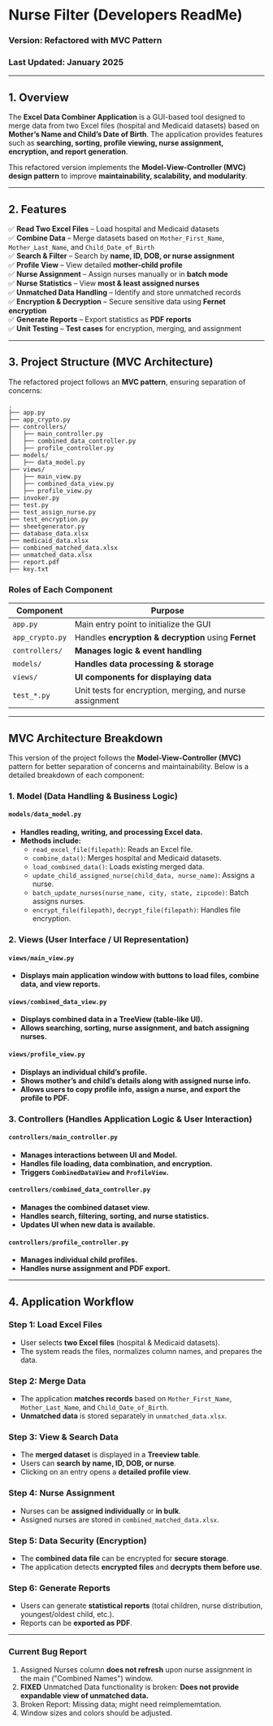 # **Nurse Filter (Developers ReadMe)**
 
### **Version:** Refactored with MVC Pattern  
### **Last Updated:** January 2025  

---

## **1. Overview**
The **Excel Data Combiner Application** is a GUI-based tool designed to merge data from two Excel files (hospital and Medicaid datasets) based on **Mother’s Name and Child’s Date of Birth**. The application provides features such as **searching, sorting, profile viewing, nurse assignment, encryption, and report generation**.  

This refactored version implements the **Model-View-Controller (MVC) design pattern** to improve **maintainability, scalability, and modularity**.  

---

## **2. Features**
✅ **Read Two Excel Files** – Load hospital and Medicaid datasets  
✅ **Combine Data** – Merge datasets based on `Mother_First_Name`, `Mother_Last_Name`, and `Child_Date_of_Birth`  
✅ **Search & Filter** – Search by **name, ID, DOB, or nurse assignment**  
✅ **Profile View** – View detailed **mother-child profile**  
✅ **Nurse Assignment** – Assign nurses manually or in **batch mode**  
✅ **Nurse Statistics** – View **most & least assigned nurses**  
✅ **Unmatched Data Handling** – Identify and store unmatched records  
✅ **Encryption & Decryption** – Secure sensitive data using **Fernet encryption**  
✅ **Generate Reports** – Export statistics as **PDF reports**  
✅ **Unit Testing** – **Test cases** for encryption, merging, and assignment  

---

## **3. Project Structure (MVC Architecture)**  
The refactored project follows an **MVC pattern**, ensuring separation of concerns:

```
.
├── app.py
├── app_crypto.py
├── controllers/
│   ├── main_controller.py
│   ├── combined_data_controller.py
│   ├── profile_controller.py
├── models/
│   ├── data_model.py
├── views/
│   ├── main_view.py
│   ├── combined_data_view.py
│   ├── profile_view.py
├── invoker.py
├── test.py
├── test_assign_nurse.py
├── test_encryption.py
├── sheetgenerator.py
├── database_data.xlsx
├── medicaid_data.xlsx
├── combined_matched_data.xlsx
├── unmatched_data.xlsx
├── report.pdf
├── key.txt
```

### **Roles of Each Component**
| **Component** | **Purpose** |
|--------------|-------------|
| `app.py` | Main entry point to initialize the GUI |
| `app_crypto.py` | Handles **encryption & decryption** using **Fernet** |
| `controllers/` | **Manages logic & event handling** |
| `models/` | **Handles data processing & storage** |
| `views/` | **UI components for displaying data** |
| `test_*.py` | Unit tests for encryption, merging, and nurse assignment |  

---  

## **MVC Architecture Breakdown**
This version of the project follows the **Model-View-Controller (MVC)** pattern for better separation of concerns and maintainability. Below is a detailed breakdown of each component:

### **1. Model (Data Handling & Business Logic)**
#### `models/data_model.py`
- **Handles reading, writing, and processing Excel data.**
- **Methods include:**
  - `read_excel_file(filepath)`: Reads an Excel file.
  - `combine_data()`: Merges hospital and Medicaid datasets.
  - `load_combined_data()`: Loads existing merged data.
  - `update_child_assigned_nurse(child_data, nurse_name)`: Assigns a nurse.
  - `batch_update_nurses(nurse_name, city, state, zipcode)`: Batch assigns nurses.
  - `encrypt_file(filepath)`, `decrypt_file(filepath)`: Handles file encryption.

### **2. Views (User Interface / UI Representation)**
#### `views/main_view.py`
- **Displays main application window with buttons to load files, combine data, and view reports.**

#### `views/combined_data_view.py`
- **Displays combined data in a TreeView (table-like UI).**
- **Allows searching, sorting, nurse assignment, and batch assigning nurses.**

#### `views/profile_view.py`
- **Displays an individual child’s profile.**
- **Shows mother’s and child’s details along with assigned nurse info.**
- **Allows users to copy profile info, assign a nurse, and export the profile to PDF.**

### **3. Controllers (Handles Application Logic & User Interaction)**
#### `controllers/main_controller.py`
- **Manages interactions between UI and Model.**
- **Handles file loading, data combination, and encryption.**
- **Triggers `CombinedDataView` and `ProfileView`.**

#### `controllers/combined_data_controller.py`
- **Manages the combined dataset view.**
- **Handles search, filtering, sorting, and nurse statistics.**
- **Updates UI when new data is available.**

#### `controllers/profile_controller.py`
- **Manages individual child profiles.**
- **Handles nurse assignment and PDF export.**

---

## **4. Application Workflow**
### **Step 1: Load Excel Files**
- User selects **two Excel files** (hospital & Medicaid datasets).
- The system reads the files, normalizes column names, and prepares the data.

### **Step 2: Merge Data**
- The application **matches records** based on `Mother_First_Name`, `Mother_Last_Name`, and `Child_Date_of_Birth`.  
- **Unmatched data** is stored separately in `unmatched_data.xlsx`.

### **Step 3: View & Search Data**
- The **merged dataset** is displayed in a **Treeview table**.
- Users can **search by name, ID, DOB, or nurse**.
- Clicking on an entry opens a **detailed profile view**.

### **Step 4: Nurse Assignment**
- Nurses can be **assigned individually** or **in bulk**.
- Assigned nurses are stored in `combined_matched_data.xlsx`.

### **Step 5: Data Security (Encryption)**
- The **combined data file** can be encrypted for **secure storage**.
- The application detects **encrypted files** and **decrypts them before use**.

### **Step 6: Generate Reports**
- Users can generate **statistical reports** (total children, nurse distribution, youngest/oldest child, etc.).
- Reports can be **exported as PDF**.

---
### Current Bug Report

1. Assigned Nurses column **does not refresh** upon nurse assignment in the main ("Combined Names") window.
2. **FIXED** Unmatched Data functionality is broken: **Does not provide expandable view of unmatched data.**  
3. Broken Report: Missing data; might need reimplememtation.
4. Window sizes and colors should be adjusted.
